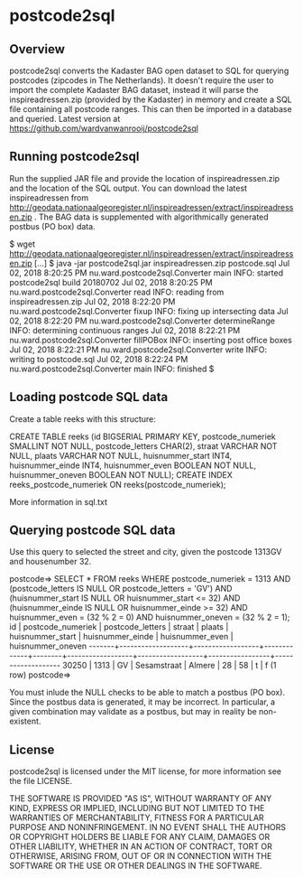 # postcode2sql

## Overview
postcode2sql converts the Kadaster BAG open dataset to SQL for querying postcodes (zipcodes in The Netherlands). It doesn't require the user to import the complete Kadaster BAG dataset, instead it will parse the inspireadressen.zip (provided by the Kadaster) in memory and create a SQL file containing all postcode ranges. This can then be imported in a database and queried.
Latest version at https://github.com/wardvanwanrooij/postcode2sql

## Running postcode2sql

Run the supplied JAR file and provide the location of inspireadressen.zip and the location of the SQL output. You can download the latest inspireadressen from http://geodata.nationaalgeoregister.nl/inspireadressen/extract/inspireadressen.zip . The BAG data is supplemented with algorithmically generated postbus (PO box) data.

$ wget http://geodata.nationaalgeoregister.nl/inspireadressen/extract/inspireadressen.zip
[...]
$ java -jar postcode2sql.jar inspireadressen.zip postcode.sql
Jul 02, 2018 8:20:25 PM nu.ward.postcode2sql.Converter main
INFO: started postcode2sql build 20180702
Jul 02, 2018 8:20:25 PM nu.ward.postcode2sql.Converter read
INFO: reading from inspireadressen.zip
Jul 02, 2018 8:22:20 PM nu.ward.postcode2sql.Converter fixup
INFO: fixing up intersecting data
Jul 02, 2018 8:22:20 PM nu.ward.postcode2sql.Converter determineRange
INFO: determining continuous ranges
Jul 02, 2018 8:22:21 PM nu.ward.postcode2sql.Converter fillPOBox
INFO: inserting post office boxes
Jul 02, 2018 8:22:21 PM nu.ward.postcode2sql.Converter write
INFO: writing to postcode.sql
Jul 02, 2018 8:22:24 PM nu.ward.postcode2sql.Converter main
INFO: finished
$       

## Loading postcode SQL data

Create a table reeks with this structure:

CREATE TABLE reeks (id BIGSERIAL PRIMARY KEY, postcode_numeriek SMALLINT NOT NULL, postcode_letters CHAR(2), straat VARCHAR NOT NULL, plaats VARCHAR NOT NULL, huisnummer_start INT4, huisnummer_einde INT4, huisnummer_even BOOLEAN NOT NULL, huisnummer_oneven BOOLEAN NOT NULL);
CREATE INDEX reeks_postcode_numeriek ON reeks(postcode_numeriek);

More information in sql.txt

## Querying postcode SQL data

Use this query to selected the street and city, given the postcode 1313GV and housenumber 32.

postcode=> SELECT * FROM reeks WHERE postcode_numeriek = 1313 AND (postcode_letters IS NULL OR postcode_letters = 'GV') AND (huisnummer_start IS NULL OR huisnummer_start <= 32) AND (huisnummer_einde IS NULL OR huisnummer_einde >= 32) AND huisnummer_even = (32 % 2 = 0) AND huisnummer_oneven = (32 % 2 = 1);
  id   | postcode_numeriek | postcode_letters |   straat    | plaats | huisnummer_start | huisnummer_einde | huisnummer_even | huisnummer_oneven 
-------+-------------------+------------------+-------------+--------+------------------+------------------+-----------------+-------------------
 30250 |              1313 | GV               | Sesamstraat | Almere |               28 |               58 | t               | f
	(1 row)
postcode=> 

You must inlude the NULL checks to be able to match a postbus (PO box). Since the postbus data is generated, it may be incorrect. In particular, a given combination may validate as a postbus, but may in reality be non-existent.

## License

postcode2sql is licensed under the MIT license, for more information see the file LICENSE.

THE SOFTWARE IS PROVIDED "AS IS", WITHOUT WARRANTY OF ANY KIND, EXPRESS OR IMPLIED, INCLUDING BUT NOT LIMITED TO THE WARRANTIES OF MERCHANTABILITY, FITNESS FOR A PARTICULAR PURPOSE AND NONINFRINGEMENT. IN NO EVENT SHALL THE AUTHORS OR COPYRIGHT HOLDERS BE LIABLE FOR ANY CLAIM, DAMAGES OR OTHER LIABILITY, WHETHER IN AN ACTION OF CONTRACT, TORT OR OTHERWISE, ARISING FROM, OUT OF OR IN CONNECTION WITH THE SOFTWARE OR THE USE OR OTHER DEALINGS IN THE SOFTWARE.
